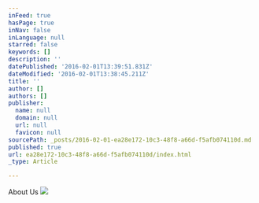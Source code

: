```yaml
---
inFeed: true
hasPage: true
inNav: false
inLanguage: null
starred: false
keywords: []
description: ''
datePublished: '2016-02-01T13:39:51.831Z'
dateModified: '2016-02-01T13:38:45.211Z'
title: ''
author: []
authors: []
publisher:
  name: null
  domain: null
  url: null
  favicon: null
sourcePath: _posts/2016-02-01-ea28e172-10c3-48f8-a66d-f5afb074110d.md
published: true
url: ea28e172-10c3-48f8-a66d-f5afb074110d/index.html
_type: Article

---
```

About Us
![](https://the-grid-user-content.s3-us-west-2.amazonaws.com/27773bda-bab0-4900-9fa5-0eb91a3e7c5a.gif)